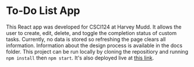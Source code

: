 # To-Do List App
This React app was developed for CSCI124 at Harvey Mudd. It allows the user to create, edit, delete, and toggle the completion status of custom tasks. Currently, no data is stored so refreshing the page clears all information. Information about the design process is available in the docs folder. This project can be run locally by cloning the repositiory and running ```npm install``` then ```npm start```. It's also deployed live at [this link](https://mbernhard7.github.io/cs124/).
